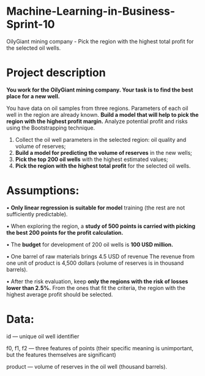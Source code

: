 # Machine-Learning-in-Business-Sprint-10
OilyGiant mining company - Pick the region with the highest total profit for the selected oil wells.

# Project description
**You work for the OilyGiant mining company. Your task is to find the best place for a new well.**

You have data on oil samples from three regions. Parameters of each oil well in the region are already known. **Build a model that will help to pick the region with the highest profit margin.** Analyze potential profit and risks using the Bootstrapping technique.

1)	Collect the oil well parameters in the selected region: oil quality and volume of reserves;
2)	**Build a model for predicting the volume of reserves** in the new wells;
3)	**Pick the top 200 oil wells** with the highest estimated values;
4)	**Pick the region with the highest total profit** for the selected oil wells.


# Assumptions:

• **Only linear regression is suitable for model** training (the rest are not sufficiently predictable).

• When exploring the region, a **study of 500 points is carried with picking the best 200 points for the profit calculation.**

• The **budget** for development of 200 oil wells is **100 USD million.**

• One barrel of raw materials brings 4.5 USD of revenue The revenue from one unit of product is 4,500 dollars (volume of reserves is in thousand barrels).

• After the risk evaluation, keep **only the regions with the risk of losses lower than 2.5%.** From the ones that fit the criteria, the region with the highest average 
profit should be selected.

# Data: 

id — unique oil well identifier

f0, f1, f2 — three features of points (their specific meaning is unimportant, but the features themselves are significant)

product — volume of reserves in the oil well (thousand barrels).



